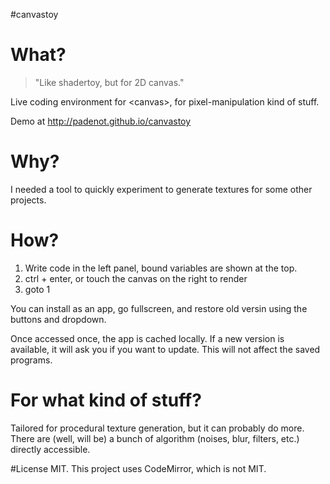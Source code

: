 #canvastoy

# What?

> "Like shadertoy, but for 2D canvas."

Live coding environment for &lt;canvas&gt;, for pixel-manipulation kind of
stuff.

Demo at <http://padenot.github.io/canvastoy>

# Why?

I needed a tool to quickly experiment to generate textures for some other
projects.

# How?
1. Write code in the left panel, bound variables are shown at the top.
1. ctrl + enter, or touch the canvas on the right to render
1. goto 1

You can install as an app, go fullscreen, and restore old versin using the
buttons and dropdown.

Once accessed once, the app is cached locally. If a new version is available,
it will ask you if you want to update. This will not affect the saved programs.

# For what kind of stuff?
Tailored for procedural texture generation, but it can probably do more. There
are (well, will be) a bunch of algorithm (noises, blur, filters, etc.) directly
accessible.

#License
MIT. This project uses CodeMirror, which is not MIT.
